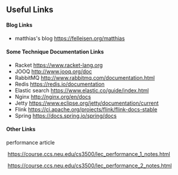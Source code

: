 ## Useful Links

#### Blog Links

-  matthias's blog  <https://felleisen.org/matthias>

#### Some Technique Documentation Links

- Racket  <https://www.racket-lang.org>
- JOOQ   <http://www.jooq.org/doc>
- RabbitMQ  <http://www.rabbitmq.com/documentation.html>
- Redis  <https://redis.io/documentation>
- Elastic search  <https://www.elastic.co/guide/index.html>
- Nginx  <http://nginx.org/en/docs>
- Jetty  <https://www.eclipse.org/jetty/documentation/current>
- Flink  <https://ci.apache.org/projects/flink/flink-docs-stable>
- Spring  <https://docs.spring.io/spring/docs>

#### Other Links

  performance article 

​       <https://course.ccs.neu.edu/cs3500/lec_performance_1_notes.html>

​       <https://course.ccs.neu.edu/cs3500/lec_performance_2_notes.html>
